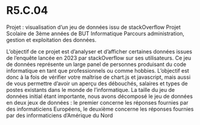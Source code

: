 # R5.C.04
Projet : visualisation d’un jeu de données issu de stackOverflow
Projet Scolaire de 3ème années de BUT Informatique Parcours administration, gestion et exploitation des données.

L’objectif de ce projet est d’analyser et d’afficher certaines données issues de l’enquête lancée en 2023 par stackOverflow sur ses utilisateurs. Ce jeu de données représente un large panel de personnes produisant du code informatique en tant que professionnels ou comme hobbies. L’objectif est donc à la fois de vérifier votre maîtrise de chart.js et javascript, mais aussi de vous permettre d’avoir un aperçu des débouchés, salaires et types de postes existants dans le monde de l’informatique. La taille du jeu de données initial étant importante, nous avons décomposé le jeu de données en deux jeux de données : le premier concerne les réponses fournies par des informaticiens Européens, le deuxième concerne les réponses fournies par des informaticiens d’Amérique du Nord

